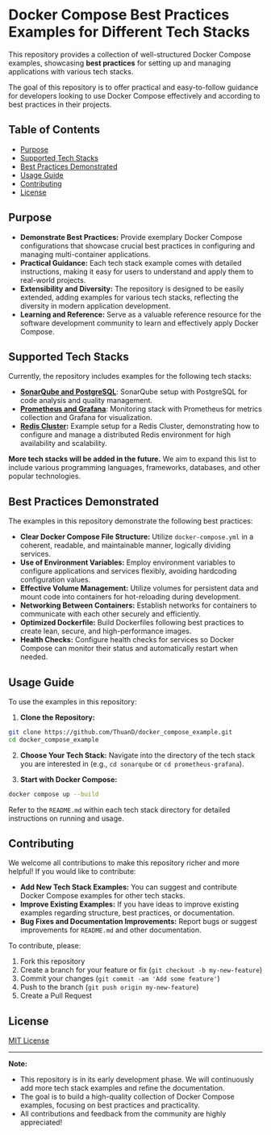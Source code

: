 # Docker Compose Best Practices Examples for Different Tech Stacks

This repository provides a collection of well-structured Docker Compose examples, showcasing **best practices** for setting up and managing applications with various tech stacks.

The goal of this repository is to offer practical and easy-to-follow guidance for developers looking to use Docker Compose effectively and according to best practices in their projects.

## Table of Contents

- [Purpose](#purpose)
- [Supported Tech Stacks](#supported-tech-stacks)
- [Best Practices Demonstrated](#best-practices-demonstrated)
- [Usage Guide](#usage-guide)
- [Contributing](#contributing)
- [License](#license)

## Purpose

* **Demonstrate Best Practices:** Provide exemplary Docker Compose configurations that showcase crucial best practices in configuring and managing multi-container applications.
* **Practical Guidance:** Each tech stack example comes with detailed instructions, making it easy for users to understand and apply them to real-world projects.
* **Extensibility and Diversity:** The repository is designed to be easily extended, adding examples for various tech stacks, reflecting the diversity in modern application development.
* **Learning and Reference:** Serve as a valuable reference resource for the software development community to learn and effectively apply Docker Compose.

## Supported Tech Stacks

Currently, the repository includes examples for the following tech stacks:

* **[SonarQube and PostgreSQL](sonarqube/)**: SonarQube setup with PostgreSQL for code analysis and quality management.
* **[Prometheus and Grafana](prometheus-grafana/)**: Monitoring stack with Prometheus for metrics collection and Grafana for visualization.
* **[Redis Cluster](redis-cluster/):** Example setup for a Redis Cluster, demonstrating how to configure and manage a distributed Redis environment for high availability and scalability.

**More tech stacks will be added in the future.** We aim to expand this list to include various programming languages, frameworks, databases, and other popular technologies.

## Best Practices Demonstrated

The examples in this repository demonstrate the following best practices:

* **Clear Docker Compose File Structure:** Utilize `docker-compose.yml` in a coherent, readable, and maintainable manner, logically dividing services.
* **Use of Environment Variables:** Employ environment variables to configure applications and services flexibly, avoiding hardcoding configuration values.
* **Effective Volume Management:** Utilize volumes for persistent data and mount code into containers for hot-reloading during development.
* **Networking Between Containers:** Establish networks for containers to communicate with each other securely and efficiently.
* **Optimized Dockerfile:** Build Dockerfiles following best practices to create lean, secure, and high-performance images.
* **Health Checks:** Configure health checks for services so Docker Compose can monitor their status and automatically restart when needed.

## Usage Guide

To use the examples in this repository:

1. **Clone the Repository:**
```bash
git clone https://github.com/ThuanD/docker_compose_example.git
cd docker_compose_example
```

2. **Choose Your Tech Stack:** Navigate into the directory of the tech stack you are interested in (e.g., `cd sonarqube` or `cd prometheus-grafana`).

3. **Start with Docker Compose:**
```bash
docker compose up --build
```

Refer to the `README.md` within each tech stack directory for detailed instructions on running and usage.

## Contributing

We welcome all contributions to make this repository richer and more helpful! If you would like to contribute:

* **Add New Tech Stack Examples:** You can suggest and contribute Docker Compose examples for other tech stacks.
* **Improve Existing Examples:** If you have ideas to improve existing examples regarding structure, best practices, or documentation.
* **Bug Fixes and Documentation Improvements:** Report bugs or suggest improvements for `README.md` and other documentation.

To contribute, please:

1. Fork this repository
2. Create a branch for your feature or fix (`git checkout -b my-new-feature`)
3. Commit your changes (`git commit -am 'Add some feature'`)
4. Push to the branch (`git push origin my-new-feature`)
5. Create a Pull Request

## License

[MIT License](https://opensource.org/licenses/MIT)

---

**Note:**
* This repository is in its early development phase. We will continuously add more tech stack examples and refine the documentation.
* The goal is to build a high-quality collection of Docker Compose examples, focusing on best practices and practicality.
* All contributions and feedback from the community are highly appreciated!